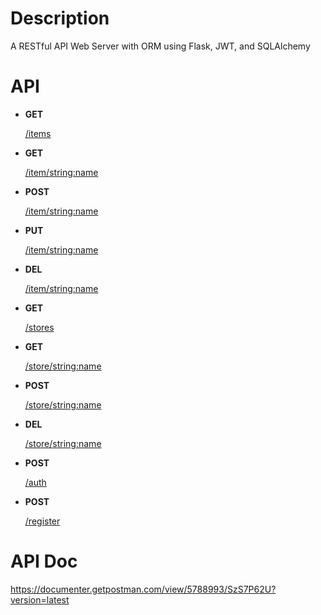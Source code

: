 # Description

A RESTful API Web Server with ORM using Flask, JWT, and SQLAlchemy



# API

- **GET**

  [/items](https://documenter.getpostman.com/view/5788993/SzS7P62U?version=latest#b8f6653b-78e8-4b22-87e9-44b2074a4f92)

- **GET**

  [/item/<string:name>](https://documenter.getpostman.com/view/5788993/SzS7P62U?version=latest#759709e2-dd46-44ee-9604-af3d006e1c36)

- **POST**

  [/item/<string:name>](https://documenter.getpostman.com/view/5788993/SzS7P62U?version=latest#fd3008e7-3592-4234-9c6c-09ff7c239d30)

- **PUT**

  [/item/<string:name>](https://documenter.getpostman.com/view/5788993/SzS7P62U?version=latest#b70c2200-b724-4c44-ad32-5127fe81fb5f)

- **DEL**

  [/item/<string:name>](https://documenter.getpostman.com/view/5788993/SzS7P62U?version=latest#05b94b55-e777-44bc-ac34-080d8e337357)

- **GET**

  [/stores](https://documenter.getpostman.com/view/5788993/SzS7P62U?version=latest#e3ef5b24-ace5-4ac6-9e51-213e77b70fbf)

- **GET**

  [/store/<string:name>](https://documenter.getpostman.com/view/5788993/SzS7P62U?version=latest#eeb169d9-0a70-4776-9d2e-0ed937c76aec)

- **POST**

  [/store/<string:name>](https://documenter.getpostman.com/view/5788993/SzS7P62U?version=latest#bba5794f-d793-412b-be9e-8a974e942700)

- **DEL**

  [/store/<string:name>](https://documenter.getpostman.com/view/5788993/SzS7P62U?version=latest#7eca68c0-e072-4f9f-878c-6e740aa84c76)

- **POST**

  [/auth](https://documenter.getpostman.com/view/5788993/SzS7P62U?version=latest#9c4bff51-ee57-4f91-b82c-1b5461b486fb)

- **POST**

  [/register](https://documenter.getpostman.com/view/5788993/SzS7P62U?version=latest#9915978d-a82e-48d9-ac53-e1956bdada4d)

# API Doc

https://documenter.getpostman.com/view/5788993/SzS7P62U?version=latest